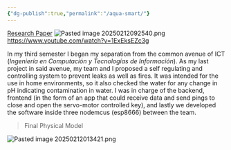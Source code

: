 ```yaml
---
{"dg-publish":true,"permalink":"/aqua-smart/"}
---
```



[Research Paper](https://docs.google.com/document/d/1LiF5_ofRO7pFgrQ4_E2u7ytFDo1v8KTFQh08LVefW7w/edit?tab=t.0)
![Pasted image 20250212092540.png](/img/user/imagenes/Pasted%20image%2020250212092540.png)
https://www.youtube.com/watch?v=1ExEksEZc3g


In my third semester I began my separation from the common avenue of ICT (*Ingeniería en Computación y Tecnologías de Información*). As my last project in said avenue, my team and I proposed a self regulating and controlling system to prevent leaks as well as fires. It was intended for the use in home environments, so it also checked the water for any change in pH indicating contamination in water. I was in charge of the backend, frontend (in the form of an app that could receive data and send pings to close and open the servo-motor controlled key), and lastly we developed the software inside three nodemcus (esp8666) between the team.

> Final Physical Model

![Pasted image 20250212013421.png](/img/user/imagenes/Pasted%20image%2020250212013421.png)